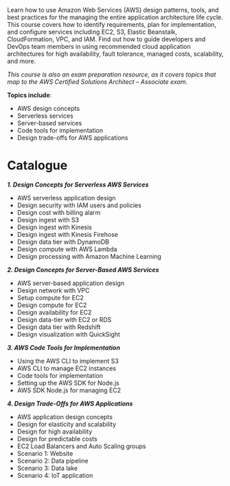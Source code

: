 Learn how to use Amazon Web Services (AWS) design patterns, tools, and best practices for the managing the entire application architecture life cycle. This course covers how to identify requirements, plan for implementation, and configure services including EC2, S3, Elastic Beanstalk, CloudFormation, VPC, and IAM. Find out how to guide developers and DevOps team members in using recommended cloud application architectures for high availability, fault tolerance, managed costs, scalability, and more.

*This course is also an exam preparation resource, as it covers topics that map to the AWS Certified Solutions Architect – Associate exam*.

**Topics include**:
- AWS design concepts
- Serverless services
- Server-based services
- Code tools for implementation
- Design trade-offs for AWS applications

# Catalogue
***1. Design Concepts for Serverless AWS Services***

- AWS serverless application design                             
- Design security with IAM users and policies
- Design cost with billing alarm
- Design ingest with S3
- Design ingest with Kinesis
- Design ingest with Kinesis Firehose
- Design data tier with DynamoDB
- Design compute with AWS Lambda
- Design processing with Amazon Machine Learning

***2. Design Concepts for Server-Based AWS Services***
- AWS server-based application design
- Design network with VPC
- Setup compute for EC2
- Design compute for EC2
- Design availability for EC2
- Design data-tier with EC2 or RDS
- Design data tier with Redshift
- Design visualization with QuickSight

***3. AWS Code Tools for Implementation***
- Using the AWS CLI to implement S3
- AWS CLI to manage EC2 instances
- Code tools for implementation
- Setting up the AWS SDK for Node.js
- AWS SDK Node.js for managing EC2

***4. Design Trade-Offs for AWS Applications***
- AWS application design concepts
- Design for elasticity and scalability
- Design for high availability
- Design for predictable costs
- EC2 Load Balancers and Auto Scaling groups
- Scenario 1: Website
- Scenario 2: Data pipeline
- Scenario  3: Data lake
- Scenario 4: IoT application
